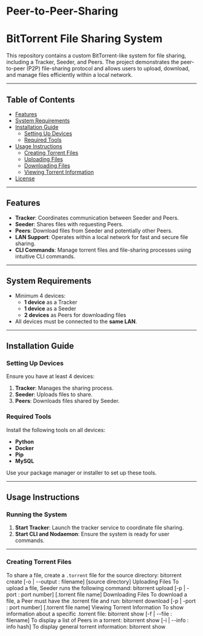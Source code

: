 ﻿# Peer-to-Peer-Sharing
# BitTorrent File Sharing System

This repository contains a custom BitTorrent-like system for file sharing, including a Tracker, Seeder, and Peers. The project demonstrates the peer-to-peer (P2P) file-sharing protocol and allows users to upload, download, and manage files efficiently within a local network.

---

## Table of Contents
- [Features](#features)
- [System Requirements](#system-requirements)
- [Installation Guide](#installation-guide)
  - [Setting Up Devices](#setting-up-devices)
  - [Required Tools](#required-tools)
- [Usage Instructions](#usage-instructions)
  - [Creating Torrent Files](#creating-torrent-files)
  - [Uploading Files](#uploading-files)
  - [Downloading Files](#downloading-files)
  - [Viewing Torrent Information](#viewing-torrent-information)
- [License](#license)

---

## Features
- **Tracker**: Coordinates communication between Seeder and Peers.
- **Seeder**: Shares files with requesting Peers.
- **Peers**: Download files from Seeder and potentially other Peers.
- **LAN Support**: Operates within a local network for fast and secure file sharing.
- **CLI Commands**: Manage torrent files and file-sharing processes using intuitive CLI commands.

---

## System Requirements
- Minimum 4 devices:
  - **1 device** as a Tracker
  - **1 device** as a Seeder
  - **2 devices** as Peers for downloading files
- All devices must be connected to the **same LAN**.

---

## Installation Guide

### Setting Up Devices
Ensure you have at least 4 devices:
1. **Tracker**: Manages the sharing process.
2. **Seeder**: Uploads files to share.
3. **Peers**: Downloads files shared by Seeder.

### Required Tools
Install the following tools on all devices:
- **Python**
- **Docker**
- **Pip**
- **MySQL**

Use your package manager or installer to set up these tools.

---

## Usage Instructions

### Running the System
1. **Start Tracker**: Launch the tracker service to coordinate file sharing.
2. **Start CLI and Nodaemon**: Ensure the system is ready for user commands.

---

### Creating Torrent Files
To share a file, create a `.torrent` file for the source directory:
bitorrent create [-o | --output : filename] [source directory]
Uploading Files
To upload a file, Seeder runs the following command:
bitorrent upload [-p | -port : port number] [.torrent file name]
Downloading Files
To download a file, a Peer must have the .torrent file and run:
bitorrent download [-p | -port : port number] [.torrent file name]
Viewing Torrent Information
To show information about a specific .torrent file:
bitorrent show [-f | --file : filename]
To display a list of Peers in a torrent:
bitorrent show [-i | --info : info hash]
To display general torrent information:
bitorrent show

